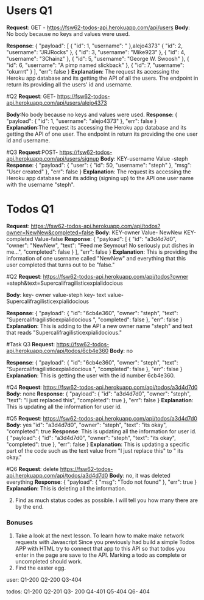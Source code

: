 # Users Q1
**Request**: GET - https://fsw62-todos-api.herokuapp.com/api/users
**Body**: No body because no keys and values were used. 

**Response**:
  {
    "payload": [
        {
            "id": 1,
            "username": "
        },alejo4373"
        {
            "id": 2,
            "username": "JRJRocks"
        },
        {
            "id": 3,
            "username": "Mike923"
        },
        {
            "id": 4,
            "username": "3Chainz"
        },
        {
            "id": 5,
            "username": "George W. Swoosh"
        },
        {
            "id": 6,
            "username": "A pimp named slickback"
        },
        {
            "id": 7,
            "username": "okurrrt"
        }
    ],
    "err": false
}
**Explanation**: The request its accessing the Heroku app database and its getting the API of all the users. The endpoint in return its providing all the users' id and username. 

#Q2 
**Request**: GET- https://fsw62-todos-api.herokuapp.com/api/users/alejo4373

**Body**:No body because no keys and values were used. 
**Response**:
{
    "payload": {
        "id": 1,
        "username": "alejo4373"
    },
    "err": false
}
**Explanation**:The request its accessing the Heroku app database and its getting the API of one user. The endpoint in return its providing the one user id and username.  


#Q3 
**Request**:POST-  https://fsw62-todos-api.herokuapp.com/api/users/signup
**Body**: KEY-username Value -steph
**Response**: {
    "payload": {
        "user": {
            "id": 50,
            "username": "steph"
        },
        "msg": "User created"
    },
    "err": false
}
**Explanation**:
The request its accessing the Heroku app database and its adding (signing up) to the API one user name with the username "steph". 


# Todos Q1 
**Request**: https://fsw62-todos-api.herokuapp.com/api/todos?owner=NewNew&completed=false 
 **Body**: 
KEY-owner     Value- NewNew
KEY-completed Value-false
 **Response**: 
 {
    "payload": [
        {
            "id": "a3d4d7d0",
            "owner": "NewNew",
            "text": "Feed me Seymour! No seriously put dishes in me...",
            "completed": false
        }
    ],
    "err": false
}
 **Explanation**:
 This is providing the information of one username called "NewNew" and everything that this user completed that turns out to be "false." 

#Q2
 **Request**:
 https://fsw62-todos-api.herokuapp.com/api/todos?owner =steph&text=Supercalifragilisticexpialidocious 
 
 **Body**: key- owner  value-steph
 key- text  value- Supercalifragilisticexpialidocious
   
 **Response**: 
 {
    "payload": {
        "id": "6cb4e360",
        "owner": "steph",
        "text": "Supercalifragilisticexpialidocious ",
        "completed": false
    },
    "err": false
}
 **Explanation**:
 This is adding to the API a new owner name "steph" and text that reads "Supercalifragilisticexpialidocious."

#Task Q3
**Request**: 
https://fsw62-todos-api.herokuapp.com/api/todos/6cb4e360
**Body**: no

**Response**: 
{
    "payload": {
        "id": "6cb4e360",
        "owner": "steph",
        "text": "Supercalifragilisticexpialidocious ",
        "completed": false
    },
    "err": false
}
**Explanation**:
This is getting the user with the id number 6cb4e360.


#Q4 
**Request**:
https://fsw62-todos-api.herokuapp.com/api/todos/a3d4d7d0
 **Body**: none 
 **Response**: 
 {
    "payload": {
        "id": "a3d4d7d0",
        "owner": "steph",
        "text": "I just replaced this",
        "completed": true
    },
    "err": false
}
 **Explanation**:
This is updating all the information for user id. 

#Q5
**Request**: https://fsw62-todos-api.herokuapp.com/api/todos/a3d4d7d0
**Body**: yes 
 "id": "a3d4d7d0",
        "owner": "steph",
        "text": "its okay",
        "completed": true
**Response**: This is updating all the information for user id. 
{
    "payload": {
        "id": "a3d4d7d0",
        "owner": "steph",
        "text": "its okay",
        "completed": true
    },
    "err": false
}
**Explanation**: This is updating a specific part of the code such as the text value from "I just replace this" to " its okay."


#Q6
**Request**: delete
https://fsw62-todos-api.herokuapp.com/api/todos/a3d4d7d0
**Body**: no, it was deleted everything 
**Response**: 
{
    "payload": {
        "msg": "Todo not found"
    },
    "err": true
}
**Explanation**:  This is deleting all the information.



2. Find as much status codes as possible. I will tell you how many there are by the end.

### Bonuses
1. Take a look at the next lesson. To learn how to make make network requests with Javascript
Since you previously had build a simple Todos APP with HTML try to connect that app to this
API so that todos you enter in the page are save to the API. Marking a todo as complete or uncompleted
should work.
2. Find the easter egg.

user:
Q1-200
Q2-200
Q3-404

todos:
Q1-200
Q2-201
Q3- 200
Q4-401
Q5-404
Q6- 404
